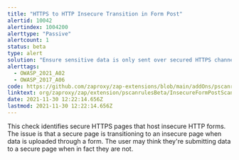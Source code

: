 ```yaml
---
title: "HTTPS to HTTP Insecure Transition in Form Post"
alertid: 10042
alertindex: 1004200
alerttype: "Passive"
alertcount: 1
status: beta
type: alert
solution: "Ensure sensitive data is only sent over secured HTTPS channels."
alerttags: 
  - OWASP_2021_A02
  - OWASP_2017_A06
code: https://github.com/zaproxy/zap-extensions/blob/main/addOns/pscanrulesBeta/src/main/java/org/zaproxy/zap/extension/pscanrulesBeta/InsecureFormPostScanRule.java
linktext: org/zaproxy/zap/extension/pscanrulesBeta/InsecureFormPostScanRule.java
date: 2021-11-30 12:22:14.656Z
lastmod: 2021-11-30 12:22:14.656Z
---
```

This check identifies secure HTTPS pages that host insecure HTTP forms. The issue is that a secure page is transitioning to an insecure page when data is uploaded through a form. The user may think they're submitting data to a secure page when in fact they are not.
